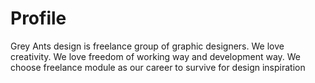 # Profile
Grey Ants design is freelance group of graphic designers. We love creativity. We love freedom of working way and development way. We choose freelance module as our career to survive for design inspiration
